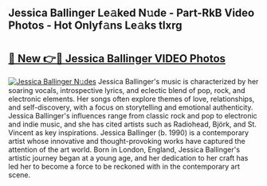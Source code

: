 ## Jessica Ballinger Le𝚊ked N𝚞de - Part-RkB Video Photos - Hot Onlyf𝚊ns Le𝚊ks tlxrg

# <h2><a href="http://ab37356.deff.icu/?id=Jessica+Ballinger">🔗 New 👉🔴 Jessica Ballinger VIDEO Photos</a></h2>

[![Jessica Ballinger N𝚞des](https://i.imgur.com/rIISA9y.gif)](http://ab37356.deff.icu/?id=Jessica+Ballinger)
Jessica Ballinger's music is characterized by her soaring vocals, introspective lyrics, and eclectic blend of pop, rock, and electronic elements. Her songs often explore themes of love, relationships, and self-discovery, with a focus on storytelling and emotional authenticity. Jessica Ballinger's influences range from classic rock and pop to electronic and indie music, and she has cited artists such as Radiohead, Björk, and St. Vincent as key inspirations. Jessica Ballinger (b. 1990) is a contemporary artist whose innovative and thought-provoking works have captured the attention of the art world. Born in London, England, Jessica Ballinger's artistic journey began at a young age, and her dedication to her craft has led her to become a force to be reckoned with in the contemporary art scene.

